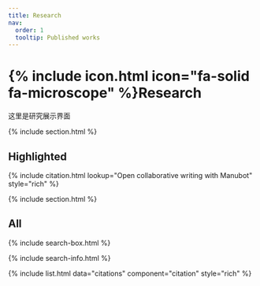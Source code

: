 ```yaml
---
title: Research
nav:
  order: 1
  tooltip: Published works
---
```


# {% include icon.html icon="fa-solid fa-microscope" %}Research

这里是研究展示界面

{% include section.html %}

## Highlighted

{% include citation.html lookup="Open collaborative writing with Manubot" style="rich" %}

{% include section.html %}

## All

{% include search-box.html %}

{% include search-info.html %}

{% include list.html data="citations" component="citation" style="rich" %}
